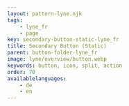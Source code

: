```yaml
---
layout: pattern-lyne.njk
tags: 
    - lyne_fr
    - page
key: secondary-button-static-lyne_fr
title: Secondary Button (Static)
parent: button-folder-lyne_fr
image: lyne/overview/button.webp
keywords: button, icon, split, action
order: 70
availablelanguages: 
    - de
    - en
---
```

